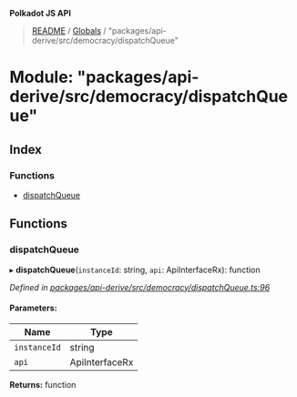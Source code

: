**Polkadot JS API**

> [README](../README.md) / [Globals](../globals.md) / "packages/api-derive/src/democracy/dispatchQueue"

# Module: "packages/api-derive/src/democracy/dispatchQueue"

## Index

### Functions

* [dispatchQueue](_packages_api_derive_src_democracy_dispatchqueue_.md#dispatchqueue)

## Functions

### dispatchQueue

▸ **dispatchQueue**(`instanceId`: string, `api`: ApiInterfaceRx): function

*Defined in [packages/api-derive/src/democracy/dispatchQueue.ts:96](https://github.com/polkadot-js/api/blob/0c4cc51f7/packages/api-derive/src/democracy/dispatchQueue.ts#L96)*

#### Parameters:

Name | Type |
------ | ------ |
`instanceId` | string |
`api` | ApiInterfaceRx |

**Returns:** function

